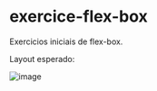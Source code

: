 # exercice-flex-box

Exercicios iniciais de flex-box.

Layout esperado:

![image](https://user-images.githubusercontent.com/101462852/184042790-c97137d2-25b6-402d-9ab7-ba6a2c5f4244.png)

